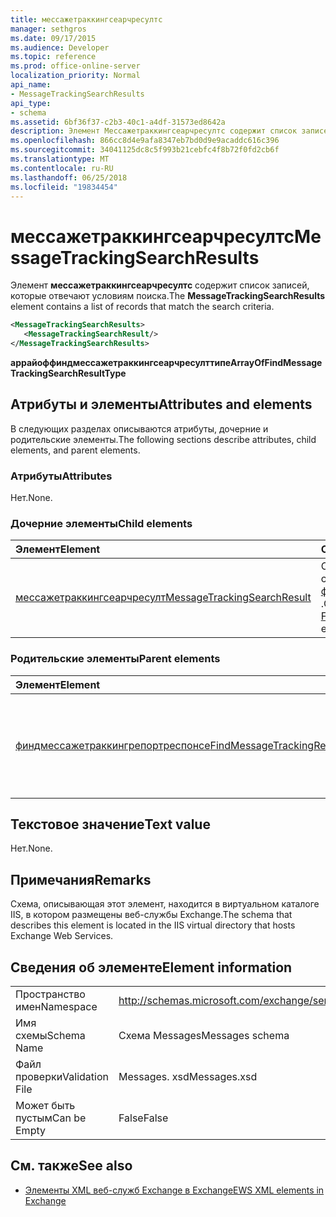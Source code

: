 ```yaml
---
title: мессажетраккингсеарчресултс
manager: sethgros
ms.date: 09/17/2015
ms.audience: Developer
ms.topic: reference
ms.prod: office-online-server
localization_priority: Normal
api_name:
- MessageTrackingSearchResults
api_type:
- schema
ms.assetid: 6bf36f37-c2b3-40c1-a4df-31573ed8642a
description: Элемент Мессажетраккингсеарчресултс содержит список записей, которые отвечают условиям поиска.
ms.openlocfilehash: 866cc8d4e9afa8347eb7bd0d9e9acaddc616c396
ms.sourcegitcommit: 34041125dc8c5f993b21cebfc4f8b72f0fd2cb6f
ms.translationtype: MT
ms.contentlocale: ru-RU
ms.lasthandoff: 06/25/2018
ms.locfileid: "19834454"
---
```

# <a name="messagetrackingsearchresults"></a><span data-ttu-id="ddb2d-103">мессажетраккингсеарчресултс</span><span class="sxs-lookup"><span data-stu-id="ddb2d-103">MessageTrackingSearchResults</span></span>

<span data-ttu-id="ddb2d-104">Элемент **мессажетраккингсеарчресултс** содержит список записей, которые отвечают условиям поиска.</span><span class="sxs-lookup"><span data-stu-id="ddb2d-104">The **MessageTrackingSearchResults** element contains a list of records that match the search criteria.</span></span> 
  
```XML
<MessageTrackingSearchResults>
   <MessageTrackingSearchResult/>
</MessageTrackingSearchResults>
```

 <span data-ttu-id="ddb2d-105">**аррайоффиндмессажетраккингсеарчресулттипе**</span><span class="sxs-lookup"><span data-stu-id="ddb2d-105">**ArrayOfFindMessageTrackingSearchResultType**</span></span>
## <a name="attributes-and-elements"></a><span data-ttu-id="ddb2d-106">Атрибуты и элементы</span><span class="sxs-lookup"><span data-stu-id="ddb2d-106">Attributes and elements</span></span>

<span data-ttu-id="ddb2d-107">В следующих разделах описываются атрибуты, дочерние и родительские элементы.</span><span class="sxs-lookup"><span data-stu-id="ddb2d-107">The following sections describe attributes, child elements, and parent elements.</span></span>
  
### <a name="attributes"></a><span data-ttu-id="ddb2d-108">Атрибуты</span><span class="sxs-lookup"><span data-stu-id="ddb2d-108">Attributes</span></span>

<span data-ttu-id="ddb2d-109">Нет.</span><span class="sxs-lookup"><span data-stu-id="ddb2d-109">None.</span></span>
  
### <a name="child-elements"></a><span data-ttu-id="ddb2d-110">Дочерние элементы</span><span class="sxs-lookup"><span data-stu-id="ddb2d-110">Child elements</span></span>

|<span data-ttu-id="ddb2d-111">**Элемент**</span><span class="sxs-lookup"><span data-stu-id="ddb2d-111">**Element**</span></span>|<span data-ttu-id="ddb2d-112">**Описание**</span><span class="sxs-lookup"><span data-stu-id="ddb2d-112">**Description**</span></span>|
|:-----|:-----|
|[<span data-ttu-id="ddb2d-113">мессажетраккингсеарчресулт</span><span class="sxs-lookup"><span data-stu-id="ddb2d-113">MessageTrackingSearchResult</span></span>](messagetrackingsearchresult.md) <br/> |<span data-ttu-id="ddb2d-114">Содержит один результат одного сообщения для элемента [финдмессажетраккингрепортреспонсе](findmessagetrackingreportresponse.md) .</span><span class="sxs-lookup"><span data-stu-id="ddb2d-114">Contains a single message result for a [FindMessageTrackingReportResponse](findmessagetrackingreportresponse.md) element.</span></span>  <br/> |
   
### <a name="parent-elements"></a><span data-ttu-id="ddb2d-115">Родительские элементы</span><span class="sxs-lookup"><span data-stu-id="ddb2d-115">Parent elements</span></span>

|<span data-ttu-id="ddb2d-116">**Элемент**</span><span class="sxs-lookup"><span data-stu-id="ddb2d-116">**Element**</span></span>|<span data-ttu-id="ddb2d-117">**Описание**</span><span class="sxs-lookup"><span data-stu-id="ddb2d-117">**Description**</span></span>|
|:-----|:-----|
|[<span data-ttu-id="ddb2d-118">финдмессажетраккингрепортреспонсе</span><span class="sxs-lookup"><span data-stu-id="ddb2d-118">FindMessageTrackingReportResponse</span></span>](findmessagetrackingreportresponse.md) <br/> |<span data-ttu-id="ddb2d-119">Содержит состояние и результат одного запроса [операции FindMessageTrackingReport](findmessagetrackingreport-operation.md) .</span><span class="sxs-lookup"><span data-stu-id="ddb2d-119">Contains the status and result of a single [FindMessageTrackingReport operation](findmessagetrackingreport-operation.md) request.</span></span>  <br/> |
   
## <a name="text-value"></a><span data-ttu-id="ddb2d-120">Текстовое значение</span><span class="sxs-lookup"><span data-stu-id="ddb2d-120">Text value</span></span>

<span data-ttu-id="ddb2d-121">Нет.</span><span class="sxs-lookup"><span data-stu-id="ddb2d-121">None.</span></span>
  
## <a name="remarks"></a><span data-ttu-id="ddb2d-122">Примечания</span><span class="sxs-lookup"><span data-stu-id="ddb2d-122">Remarks</span></span>

<span data-ttu-id="ddb2d-123">Схема, описывающая этот элемент, находится в виртуальном каталоге IIS, в котором размещены веб-службы Exchange.</span><span class="sxs-lookup"><span data-stu-id="ddb2d-123">The schema that describes this element is located in the IIS virtual directory that hosts Exchange Web Services.</span></span>
  
## <a name="element-information"></a><span data-ttu-id="ddb2d-124">Сведения об элементе</span><span class="sxs-lookup"><span data-stu-id="ddb2d-124">Element information</span></span>

|||
|:-----|:-----|
|<span data-ttu-id="ddb2d-125">Пространство имен</span><span class="sxs-lookup"><span data-stu-id="ddb2d-125">Namespace</span></span>  <br/> |http://schemas.microsoft.com/exchange/services/2006/messages  <br/> |
|<span data-ttu-id="ddb2d-126">Имя схемы</span><span class="sxs-lookup"><span data-stu-id="ddb2d-126">Schema Name</span></span>  <br/> |<span data-ttu-id="ddb2d-127">Схема Messages</span><span class="sxs-lookup"><span data-stu-id="ddb2d-127">Messages schema</span></span>  <br/> |
|<span data-ttu-id="ddb2d-128">Файл проверки</span><span class="sxs-lookup"><span data-stu-id="ddb2d-128">Validation File</span></span>  <br/> |<span data-ttu-id="ddb2d-129">Messages. xsd</span><span class="sxs-lookup"><span data-stu-id="ddb2d-129">Messages.xsd</span></span>  <br/> |
|<span data-ttu-id="ddb2d-130">Может быть пустым</span><span class="sxs-lookup"><span data-stu-id="ddb2d-130">Can be Empty</span></span>  <br/> |<span data-ttu-id="ddb2d-131">False</span><span class="sxs-lookup"><span data-stu-id="ddb2d-131">False</span></span>  <br/> |
   
## <a name="see-also"></a><span data-ttu-id="ddb2d-132">См. также</span><span class="sxs-lookup"><span data-stu-id="ddb2d-132">See also</span></span>



- [<span data-ttu-id="ddb2d-133">Элементы XML веб-служб Exchange в Exchange</span><span class="sxs-lookup"><span data-stu-id="ddb2d-133">EWS XML elements in Exchange</span></span>](ews-xml-elements-in-exchange.md)


